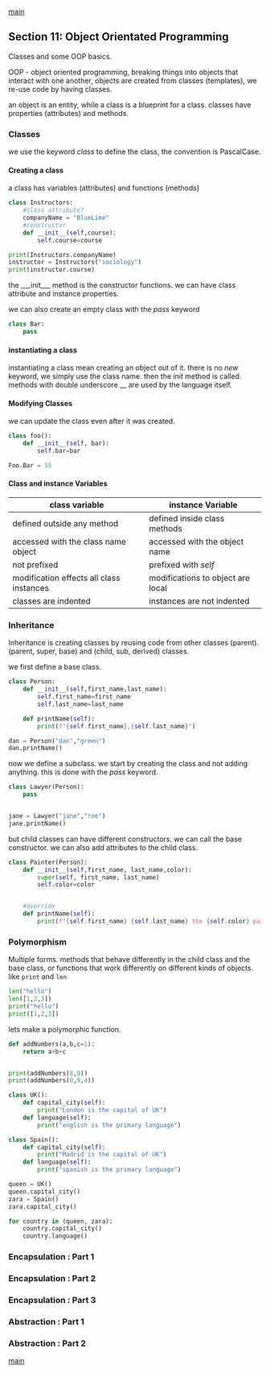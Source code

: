 <!--
// cSpell:ignore
-->

[main](../README.md)

## Section 11: Object Orientated Programming

<!-- <details> -->
<summary>
Classes and some OOP basics.
</summary>

OOP - object oriented programming, breaking things into objects that interact with one another, objects are created from classes (templates), we re-use code by having classes.

an object is an entity, while a class is a blueprint for a class. classes have properties (attributes) and methods.

### Classes

we use the keyword _class_ to define the class, the convention is PascalCase.

#### Creating a class

a class has variables (attributes) and functions (methods)

```py
class Instructors:
    #class attribute?
    companyName = "BlueLime"
    #constructor
    def __init__(self,course):
        self.course=course

print(Instructors.companyName)
instructor = Instructors("sociology")
print(instructor.course)
```

the \_\_\_init\_\_\_ method is the constructor functions. we can have class attribute and instance properties.

we can also create an empty class with the _pass_ keyword

```py
class Bar:
    pass
```

#### instantiating a class

instantiating a class mean creating an object out of it. there is no _new_ keyword, we simply use the class name. then the _init_ method is called. methods with double underscore \_\_ are used by the language itself.

#### Modifying Classes

we can update the class even after it was created.

```py
class foo():
    def __init__(self, bar):
        self.bar=bar

Foo.Bar = 55
```

#### Class and instance Variables

| class variable                           | instance Variable                 |
| ---------------------------------------- | --------------------------------- |
| defined outside any method               | defined inside class methods      |
| accessed with the class name object      | accessed with the object name     |
| not prefixed                             | prefixed with _self_              |
| modification effects all class instances | modifications to object are local |
| classes are indented                     | instances are not indented        |

### Inheritance

Inheritance is creating classes by reusing code from other classes (parent). (parent, super, base) and (child, sub, derived) classes.

we first define a base class.

```py
class Person:
    def __init__(self,first_name,last_name):
        self.first_name=first_name
        self.last_name=last_name

    def printName(self):
        print(f"{self.first_name},{self.last_name}")

dan = Person("dan","green")
dan.printName()
```

now we define a subclass. we start by creating the class and not adding anything. this is done with the _pass_ keyword.

```py
class Lawyer(Person):
    pass


jane = Lawyer("jane","roe")
jane.printName()
```

but child classes can have different constructors. we can call the base constructor. we can also add attributes to the child class.

```py
class Painter(Person):
    def __init__(self,first_name, last_name,color):
        super(self, first_name, last_name)
        self.color=color


    #override
    def printName(self):
        print(f"{self.first_name} {self.last_name} the {self.color} painter")
```

### Polymorphism

Multiple forms. methods that behave differently in the child class and the base class, or functions that work differently on different kinds of objects. like `print` and `len`

```py
len("hello")
len([1,2,3])
print("hello")
print([1,2,3])
```

lets make a polymorphic function.

```py
def addNumbers(a,b,c=1):
    return a+b+c


print(addNumbers(8,9))
print(addNumbers(8,9,4))

class UK():
    def capital_city(self):
        print("London is the capital of UK")
    def language(self):
        print("english is the primary language")

class Spain():
    def capital_city(self):
        print("Madrid is the capital of UK")
    def language(self):
        print("spanish is the primary language")

queen = UK()
queen.capital_city()
zara = Spain()
zara.capital_city()

for country in (queen, zara):
    country.capital_city()
    country.language()
```

### Encapsulation : Part 1

### Encapsulation : Part 2

### Encapsulation : Part 3

### Abstraction : Part 1

### Abstraction : Part 2

</details>

[main](../README.md)
